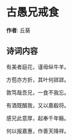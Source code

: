 # 古愚兄戒食

**作者**: 丘葵

## 诗词内容

有美者庭花，谨毋纵牛羊。

方苞亦方折，其叶何牂牂。

敦笃哉吾兄，一食不我忘。

有酒既醑我，又以嘉殽将。

感兄此意厚，起奉千年觞。

何以报嘉惠，作善天降祥。


